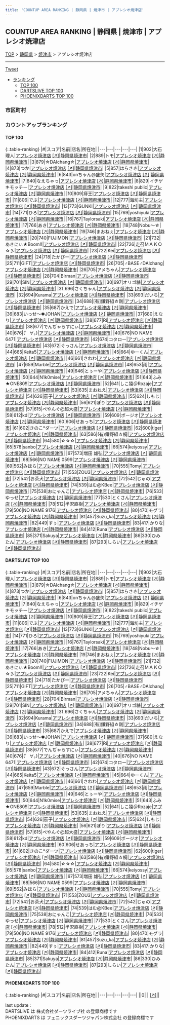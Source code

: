 ```yaml
---
title: 'COUNTUP AREA RANKING | 静岡県 | 焼津市 | アプレシオ焼津店'
---
```

## COUNTUP AREA RANKING | 静岡県 | 焼津市 | アプレシオ焼津店

[TOP](/darts/rank/) > [静岡県](/darts/rank/静岡県/) > [焼津市](/darts/rank/静岡県/焼津市/) > アプレシオ焼津店

___

<a href="https://twitter.com/share?ref_src=twsrc%5Etfw" data-text="COUNTUP AREA RANKING | 静岡県焼津市アプレシオ焼津店" class="twitter-share-button" data-hashtags="DARTSLIVE,PHOENIXDARTS,darts,ダーツ" data-show-count="false">Tweet</a>

* [ランキング](#カウントアップランキング)
    * [TOP 100](#top-100)
    * [DARTSLIVE TOP 100](#dartslive-top-100)
    * [PHOENIXDARTS TOP 100](#phoenixdarts-top-100)

### 市区町村

<ul>

</ul>

### カウントアップランキング

#### TOP 100



{:.table-ranking}
|#|スコア|名前|店名|所在地|
|---|---|---|---|---|
|1|902|<span class="rank-name-dl">大石理人</span>|<a href="/darts/rank/shops/56385fb0abfd86eb774c926eb736cb5a.html">アプレシオ焼津店</a> <a href="https://search.dartslive.com/jp/shop/56385fb0abfd86eb774c926eb736cb5a">[↗]</a>|<a href="/darts/rank/静岡県/焼津市">静岡県焼津市</a>|
|2|889|<span class="rank-name-dl">トモ</span>|<a href="/darts/rank/shops/56385fb0abfd86eb774c926eb736cb5a.html">アプレシオ焼津店</a> <a href="https://search.dartslive.com/jp/shop/56385fb0abfd86eb774c926eb736cb5a">[↗]</a>|<a href="/darts/rank/静岡県/焼津市">静岡県焼津市</a>|
|3|879|<span class="rank-name-dl">☆DAIchang☆</span>|<a href="/darts/rank/shops/56385fb0abfd86eb774c926eb736cb5a.html">アプレシオ焼津店</a> <a href="https://search.dartslive.com/jp/shop/56385fb0abfd86eb774c926eb736cb5a">[↗]</a>|<a href="/darts/rank/静岡県/焼津市">静岡県焼津市</a>|
|4|873|<span class="rank-name-dl">つか</span>|<a href="/darts/rank/shops/56385fb0abfd86eb774c926eb736cb5a.html">アプレシオ焼津店</a> <a href="https://search.dartslive.com/jp/shop/56385fb0abfd86eb774c926eb736cb5a">[↗]</a>|<a href="/darts/rank/静岡県/焼津市">静岡県焼津市</a>|
|5|857|<span class="rank-name-dl">はらさき</span>|<a href="/darts/rank/shops/56385fb0abfd86eb774c926eb736cb5a.html">アプレシオ焼津店</a> <a href="https://search.dartslive.com/jp/shop/56385fb0abfd86eb774c926eb736cb5a">[↗]</a>|<a href="/darts/rank/静岡県/焼津市">静岡県焼津市</a>|
|6|843|<span class="rank-name-dl">onちゃん@盛矢</span>|<a href="/darts/rank/shops/56385fb0abfd86eb774c926eb736cb5a.html">アプレシオ焼津店</a> <a href="https://search.dartslive.com/jp/shop/56385fb0abfd86eb774c926eb736cb5a">[↗]</a>|<a href="/darts/rank/静岡県/焼津市">静岡県焼津市</a>|
|7|840|<span class="rank-name-dl">なえちゃっ</span>|<a href="/darts/rank/shops/56385fb0abfd86eb774c926eb736cb5a.html">アプレシオ焼津店</a> <a href="https://search.dartslive.com/jp/shop/56385fb0abfd86eb774c926eb736cb5a">[↗]</a>|<a href="/darts/rank/静岡県/焼津市">静岡県焼津市</a>|
|8|829|<span class="rank-name-dl">イチゲキモッチー</span>|<a href="/darts/rank/shops/56385fb0abfd86eb774c926eb736cb5a.html">アプレシオ焼津店</a> <a href="https://search.dartslive.com/jp/shop/56385fb0abfd86eb774c926eb736cb5a">[↗]</a>|<a href="/darts/rank/静岡県/焼津市">静岡県焼津市</a>|
|9|822|<span class="rank-name-dl">takeshi public</span>|<a href="/darts/rank/shops/56385fb0abfd86eb774c926eb736cb5a.html">アプレシオ焼津店</a> <a href="https://search.dartslive.com/jp/shop/56385fb0abfd86eb774c926eb736cb5a">[↗]</a>|<a href="/darts/rank/静岡県/焼津市">静岡県焼津市</a>|
|10|809|<span class="rank-name-dl">痔王</span>|<a href="/darts/rank/shops/56385fb0abfd86eb774c926eb736cb5a.html">アプレシオ焼津店</a> <a href="https://search.dartslive.com/jp/shop/56385fb0abfd86eb774c926eb736cb5a">[↗]</a>|<a href="/darts/rank/静岡県/焼津市">静岡県焼津市</a>|
|11|806|<span class="rank-name-dl">でぶ</span>|<a href="/darts/rank/shops/56385fb0abfd86eb774c926eb736cb5a.html">アプレシオ焼津店</a> <a href="https://search.dartslive.com/jp/shop/56385fb0abfd86eb774c926eb736cb5a">[↗]</a>|<a href="/darts/rank/静岡県/焼津市">静岡県焼津市</a>|
|12|777|<span class="rank-name-dl">海坊主</span>|<a href="/darts/rank/shops/56385fb0abfd86eb774c926eb736cb5a.html">アプレシオ焼津店</a> <a href="https://search.dartslive.com/jp/shop/56385fb0abfd86eb774c926eb736cb5a">[↗]</a>|<a href="/darts/rank/静岡県/焼津市">静岡県焼津市</a>|
|13|773|<span class="rank-name-dl">GUNKI</span>|<a href="/darts/rank/shops/56385fb0abfd86eb774c926eb736cb5a.html">アプレシオ焼津店</a> <a href="https://search.dartslive.com/jp/shop/56385fb0abfd86eb774c926eb736cb5a">[↗]</a>|<a href="/darts/rank/静岡県/焼津市">静岡県焼津市</a>|
|14|771|<span class="rank-name-dl">ひろ</span>|<a href="/darts/rank/shops/56385fb0abfd86eb774c926eb736cb5a.html">アプレシオ焼津店</a> <a href="https://search.dartslive.com/jp/shop/56385fb0abfd86eb774c926eb736cb5a">[↗]</a>|<a href="/darts/rank/静岡県/焼津市">静岡県焼津市</a>|
|15|769|<span class="rank-name-dl">yoshiyuki</span>|<a href="/darts/rank/shops/56385fb0abfd86eb774c926eb736cb5a.html">アプレシオ焼津店</a> <a href="https://search.dartslive.com/jp/shop/56385fb0abfd86eb774c926eb736cb5a">[↗]</a>|<a href="/darts/rank/静岡県/焼津市">静岡県焼津市</a>|
|16|767|<span class="rank-name-dl">Taylorsaki</span>|<a href="/darts/rank/shops/56385fb0abfd86eb774c926eb736cb5a.html">アプレシオ焼津店</a> <a href="https://search.dartslive.com/jp/shop/56385fb0abfd86eb774c926eb736cb5a">[↗]</a>|<a href="/darts/rank/静岡県/焼津市">静岡県焼津市</a>|
|17|766|<span class="rank-name-dl">あき</span>|<a href="/darts/rank/shops/56385fb0abfd86eb774c926eb736cb5a.html">アプレシオ焼津店</a> <a href="https://search.dartslive.com/jp/shop/56385fb0abfd86eb774c926eb736cb5a">[↗]</a>|<a href="/darts/rank/静岡県/焼津市">静岡県焼津市</a>|
|18|748|<span class="rank-name-dl">Nobu〜☆</span>|<a href="/darts/rank/shops/56385fb0abfd86eb774c926eb736cb5a.html">アプレシオ焼津店</a> <a href="https://search.dartslive.com/jp/shop/56385fb0abfd86eb774c926eb736cb5a">[↗]</a>|<a href="/darts/rank/静岡県/焼津市">静岡県焼津市</a>|
|19|746|<span class="rank-name-dl">まおねぇ</span>|<a href="/darts/rank/shops/56385fb0abfd86eb774c926eb736cb5a.html">アプレシオ焼津店</a> <a href="https://search.dartslive.com/jp/shop/56385fb0abfd86eb774c926eb736cb5a">[↗]</a>|<a href="/darts/rank/静岡県/焼津市">静岡県焼津市</a>|
|20|740|<span class="rank-name-dl">FUJIMON</span>|<a href="/darts/rank/shops/56385fb0abfd86eb774c926eb736cb5a.html">アプレシオ焼津店</a> <a href="https://search.dartslive.com/jp/shop/56385fb0abfd86eb774c926eb736cb5a">[↗]</a>|<a href="/darts/rank/静岡県/焼津市">静岡県焼津市</a>|
|21|732|<span class="rank-name-dl">あきにぃ★Boom!!</span>|<a href="/darts/rank/shops/56385fb0abfd86eb774c926eb736cb5a.html">アプレシオ焼津店</a> <a href="https://search.dartslive.com/jp/shop/56385fb0abfd86eb774c926eb736cb5a">[↗]</a>|<a href="/darts/rank/静岡県/焼津市">静岡県焼津市</a>|
|22|726|<span class="rank-name-dl">走召ＭＡＫＯ☆彡</span>|<a href="/darts/rank/shops/56385fb0abfd86eb774c926eb736cb5a.html">アプレシオ焼津店</a> <a href="https://search.dartslive.com/jp/shop/56385fb0abfd86eb774c926eb736cb5a">[↗]</a>|<a href="/darts/rank/静岡県/焼津市">静岡県焼津市</a>|
|23|722|<span class="rank-name-dl">Kei</span>|<a href="/darts/rank/shops/56385fb0abfd86eb774c926eb736cb5a.html">アプレシオ焼津店</a> <a href="https://search.dartslive.com/jp/shop/56385fb0abfd86eb774c926eb736cb5a">[↗]</a>|<a href="/darts/rank/静岡県/焼津市">静岡県焼津市</a>|
|24|718|<span class="rank-name-dl">たかぴー</span>|<a href="/darts/rank/shops/56385fb0abfd86eb774c926eb736cb5a.html">アプレシオ焼津店</a> <a href="https://search.dartslive.com/jp/shop/56385fb0abfd86eb774c926eb736cb5a">[↗]</a>|<a href="/darts/rank/静岡県/焼津市">静岡県焼津市</a>|
|25|711|<span class="rank-name-dl">GIFT</span>|<a href="/darts/rank/shops/56385fb0abfd86eb774c926eb736cb5a.html">アプレシオ焼津店</a> <a href="https://search.dartslive.com/jp/shop/56385fb0abfd86eb774c926eb736cb5a">[↗]</a>|<a href="/darts/rank/静岡県/焼津市">静岡県焼津市</a>|
|26|705|<span class="rank-name-dl">♂BASE♂DAIchang</span>|<a href="/darts/rank/shops/56385fb0abfd86eb774c926eb736cb5a.html">アプレシオ焼津店</a> <a href="https://search.dartslive.com/jp/shop/56385fb0abfd86eb774c926eb736cb5a">[↗]</a>|<a href="/darts/rank/静岡県/焼津市">静岡県焼津市</a>|
|26|705|<span class="rank-name-dl">アメちゃん</span>|<a href="/darts/rank/shops/56385fb0abfd86eb774c926eb736cb5a.html">アプレシオ焼津店</a> <a href="https://search.dartslive.com/jp/shop/56385fb0abfd86eb774c926eb736cb5a">[↗]</a>|<a href="/darts/rank/静岡県/焼津市">静岡県焼津市</a>|
|28|704|<span class="rank-name-dl">Birman</span>|<a href="/darts/rank/shops/56385fb0abfd86eb774c926eb736cb5a.html">アプレシオ焼津店</a> <a href="https://search.dartslive.com/jp/shop/56385fb0abfd86eb774c926eb736cb5a">[↗]</a>|<a href="/darts/rank/静岡県/焼津市">静岡県焼津市</a>|
|29|701|<span class="rank-name-dl">SIN</span>|<a href="/darts/rank/shops/56385fb0abfd86eb774c926eb736cb5a.html">アプレシオ焼津店</a> <a href="https://search.dartslive.com/jp/shop/56385fb0abfd86eb774c926eb736cb5a">[↗]</a>|<a href="/darts/rank/静岡県/焼津市">静岡県焼津市</a>|
|30|697|<span class="rank-name-dl">オリゴ糖</span>|<a href="/darts/rank/shops/56385fb0abfd86eb774c926eb736cb5a.html">アプレシオ焼津店</a> <a href="https://search.dartslive.com/jp/shop/56385fb0abfd86eb774c926eb736cb5a">[↗]</a>|<a href="/darts/rank/静岡県/焼津市">静岡県焼津市</a>|
|31|696|<span class="rank-name-dl">さくちゃん</span>|<a href="/darts/rank/shops/56385fb0abfd86eb774c926eb736cb5a.html">アプレシオ焼津店</a> <a href="https://search.dartslive.com/jp/shop/56385fb0abfd86eb774c926eb736cb5a">[↗]</a>|<a href="/darts/rank/静岡県/焼津市">静岡県焼津市</a>|
|32|694|<span class="rank-name-dl">Kurama</span>|<a href="/darts/rank/shops/56385fb0abfd86eb774c926eb736cb5a.html">アプレシオ焼津店</a> <a href="https://search.dartslive.com/jp/shop/56385fb0abfd86eb774c926eb736cb5a">[↗]</a>|<a href="/darts/rank/静岡県/焼津市">静岡県焼津市</a>|
|33|693|<span class="rank-name-dl">だいち</span>|<a href="/darts/rank/shops/56385fb0abfd86eb774c926eb736cb5a.html">アプレシオ焼津店</a> <a href="https://search.dartslive.com/jp/shop/56385fb0abfd86eb774c926eb736cb5a">[↗]</a>|<a href="/darts/rank/静岡県/焼津市">静岡県焼津市</a>|
|34|688|<span class="rank-name-dl">[有]鎌野組☆剛</span>|<a href="/darts/rank/shops/56385fb0abfd86eb774c926eb736cb5a.html">アプレシオ焼津店</a> <a href="https://search.dartslive.com/jp/shop/56385fb0abfd86eb774c926eb736cb5a">[↗]</a>|<a href="/darts/rank/静岡県/焼津市">静岡県焼津市</a>|
|35|687|<span class="rank-name-dl">かえで</span>|<a href="/darts/rank/shops/56385fb0abfd86eb774c926eb736cb5a.html">アプレシオ焼津店</a> <a href="https://search.dartslive.com/jp/shop/56385fb0abfd86eb774c926eb736cb5a">[↗]</a>|<a href="/darts/rank/静岡県/焼津市">静岡県焼津市</a>|
|36|683|<span class="rank-name-dl">いっせ～✱JOHAN</span>|<a href="/darts/rank/shops/56385fb0abfd86eb774c926eb736cb5a.html">アプレシオ焼津店</a> <a href="https://search.dartslive.com/jp/shop/56385fb0abfd86eb774c926eb736cb5a">[↗]</a>|<a href="/darts/rank/静岡県/焼津市">静岡県焼津市</a>|
|37|680|<span class="rank-name-dl">えなり</span>|<a href="/darts/rank/shops/56385fb0abfd86eb774c926eb736cb5a.html">アプレシオ焼津店</a> <a href="https://search.dartslive.com/jp/shop/56385fb0abfd86eb774c926eb736cb5a">[↗]</a>|<a href="/darts/rank/静岡県/焼津市">静岡県焼津市</a>|
|38|677|<span class="rank-name-dl">Ri</span>|<a href="/darts/rank/shops/56385fb0abfd86eb774c926eb736cb5a.html">アプレシオ焼津店</a> <a href="https://search.dartslive.com/jp/shop/56385fb0abfd86eb774c926eb736cb5a">[↗]</a>|<a href="/darts/rank/静岡県/焼津市">静岡県焼津市</a>|
|38|677|<span class="rank-name-dl">でんぢゃらすにぃ</span>|<a href="/darts/rank/shops/56385fb0abfd86eb774c926eb736cb5a.html">アプレシオ焼津店</a> <a href="https://search.dartslive.com/jp/shop/56385fb0abfd86eb774c926eb736cb5a">[↗]</a>|<a href="/darts/rank/静岡県/焼津市">静岡県焼津市</a>|
|40|676|<span class="rank-name-dl">(゜∀。)</span>|<a href="/darts/rank/shops/56385fb0abfd86eb774c926eb736cb5a.html">アプレシオ焼津店</a> <a href="https://search.dartslive.com/jp/shop/56385fb0abfd86eb774c926eb736cb5a">[↗]</a>|<a href="/darts/rank/静岡県/焼津市">静岡県焼津市</a>|
|40|676|<span class="rank-name-dl">NO NAME 6471</span>|<a href="/darts/rank/shops/56385fb0abfd86eb774c926eb736cb5a.html">アプレシオ焼津店</a> <a href="https://search.dartslive.com/jp/shop/56385fb0abfd86eb774c926eb736cb5a">[↗]</a>|<a href="/darts/rank/静岡県/焼津市">静岡県焼津市</a>|
|42|674|<span class="rank-name-dl">コタロー</span>|<a href="/darts/rank/shops/56385fb0abfd86eb774c926eb736cb5a.html">アプレシオ焼津店</a> <a href="https://search.dartslive.com/jp/shop/56385fb0abfd86eb774c926eb736cb5a">[↗]</a>|<a href="/darts/rank/静岡県/焼津市">静岡県焼津市</a>|
|43|672|<span class="rank-name-dl">ぐっさん</span>|<a href="/darts/rank/shops/56385fb0abfd86eb774c926eb736cb5a.html">アプレシオ焼津店</a> <a href="https://search.dartslive.com/jp/shop/56385fb0abfd86eb774c926eb736cb5a">[↗]</a>|<a href="/darts/rank/静岡県/焼津市">静岡県焼津市</a>|
|44|665|<span class="rank-name-dl">Keita5</span>|<a href="/darts/rank/shops/56385fb0abfd86eb774c926eb736cb5a.html">アプレシオ焼津店</a> <a href="https://search.dartslive.com/jp/shop/56385fb0abfd86eb774c926eb736cb5a">[↗]</a>|<a href="/darts/rank/静岡県/焼津市">静岡県焼津市</a>|
|45|664|<span class="rank-name-dl">ゆーくん</span>|<a href="/darts/rank/shops/56385fb0abfd86eb774c926eb736cb5a.html">アプレシオ焼津店</a> <a href="https://search.dartslive.com/jp/shop/56385fb0abfd86eb774c926eb736cb5a">[↗]</a>|<a href="/darts/rank/静岡県/焼津市">静岡県焼津市</a>|
|46|661|<span class="rank-name-dl">さわわ</span>|<a href="/darts/rank/shops/56385fb0abfd86eb774c926eb736cb5a.html">アプレシオ焼津店</a> <a href="https://search.dartslive.com/jp/shop/56385fb0abfd86eb774c926eb736cb5a">[↗]</a>|<a href="/darts/rank/静岡県/焼津市">静岡県焼津市</a>|
|47|659|<span class="rank-name-dl">Marble</span>|<a href="/darts/rank/shops/56385fb0abfd86eb774c926eb736cb5a.html">アプレシオ焼津店</a> <a href="https://search.dartslive.com/jp/shop/56385fb0abfd86eb774c926eb736cb5a">[↗]</a>|<a href="/darts/rank/静岡県/焼津市">静岡県焼津市</a>|
|48|653|<span class="rank-name-dl">雨</span>|<a href="/darts/rank/shops/56385fb0abfd86eb774c926eb736cb5a.html">アプレシオ焼津店</a> <a href="https://search.dartslive.com/jp/shop/56385fb0abfd86eb774c926eb736cb5a">[↗]</a>|<a href="/darts/rank/静岡県/焼津市">静岡県焼津市</a>|
|49|646|<span class="rank-name-dl">とぅーや</span>|<a href="/darts/rank/shops/56385fb0abfd86eb774c926eb736cb5a.html">アプレシオ焼津店</a> <a href="https://search.dartslive.com/jp/shop/56385fb0abfd86eb774c926eb736cb5a">[↗]</a>|<a href="/darts/rank/静岡県/焼津市">静岡県焼津市</a>|
|50|644|<span class="rank-name-dl">N1k0mise</span>|<a href="/darts/rank/shops/56385fb0abfd86eb774c926eb736cb5a.html">アプレシオ焼津店</a> <a href="https://search.dartslive.com/jp/shop/56385fb0abfd86eb774c926eb736cb5a">[↗]</a>|<a href="/darts/rank/静岡県/焼津市">静岡県焼津市</a>|
|51|643|<span class="rank-name-dl">ふみ★ONE80‼</span>|<a href="/darts/rank/shops/56385fb0abfd86eb774c926eb736cb5a.html">アプレシオ焼津店</a> <a href="https://search.dartslive.com/jp/shop/56385fb0abfd86eb774c926eb736cb5a">[↗]</a>|<a href="/darts/rank/静岡県/焼津市">静岡県焼津市</a>|
|52|641|<span class="rank-name-dl">しこ猿＠Rozaje</span>|<a href="/darts/rank/shops/56385fb0abfd86eb774c926eb736cb5a.html">アプレシオ焼津店</a> <a href="https://search.dartslive.com/jp/shop/56385fb0abfd86eb774c926eb736cb5a">[↗]</a>|<a href="/darts/rank/静岡県/焼津市">静岡県焼津市</a>|
|53|635|<span class="rank-name-dl">まおねえ</span>|<a href="/darts/rank/shops/56385fb0abfd86eb774c926eb736cb5a.html">アプレシオ焼津店</a> <a href="https://search.dartslive.com/jp/shop/56385fb0abfd86eb774c926eb736cb5a">[↗]</a>|<a href="/darts/rank/静岡県/焼津市">静岡県焼津市</a>|
|54|626|<span class="rank-name-dl">茄子</span>|<a href="/darts/rank/shops/56385fb0abfd86eb774c926eb736cb5a.html">アプレシオ焼津店</a> <a href="https://search.dartslive.com/jp/shop/56385fb0abfd86eb774c926eb736cb5a">[↗]</a>|<a href="/darts/rank/静岡県/焼津市">静岡県焼津市</a>|
|55|624|<span class="rank-name-dl">しもじ</span>|<a href="/darts/rank/shops/56385fb0abfd86eb774c926eb736cb5a.html">アプレシオ焼津店</a> <a href="https://search.dartslive.com/jp/shop/56385fb0abfd86eb774c926eb736cb5a">[↗]</a>|<a href="/darts/rank/静岡県/焼津市">静岡県焼津市</a>|
|56|621|<span class="rank-name-dl">ぽり</span>|<a href="/darts/rank/shops/56385fb0abfd86eb774c926eb736cb5a.html">アプレシオ焼津店</a> <a href="https://search.dartslive.com/jp/shop/56385fb0abfd86eb774c926eb736cb5a">[↗]</a>|<a href="/darts/rank/静岡県/焼津市">静岡県焼津市</a>|
|57|615|<span class="rank-name-dl">ぺやんぐ@超大盛</span>|<a href="/darts/rank/shops/56385fb0abfd86eb774c926eb736cb5a.html">アプレシオ焼津店</a> <a href="https://search.dartslive.com/jp/shop/56385fb0abfd86eb774c926eb736cb5a">[↗]</a>|<a href="/darts/rank/静岡県/焼津市">静岡県焼津市</a>|
|58|612|<span class="rank-name-dl">kd</span>|<a href="/darts/rank/shops/56385fb0abfd86eb774c926eb736cb5a.html">アプレシオ焼津店</a> <a href="https://search.dartslive.com/jp/shop/56385fb0abfd86eb774c926eb736cb5a">[↗]</a>|<a href="/darts/rank/静岡県/焼津市">静岡県焼津市</a>|
|59|609|<span class="rank-name-dl">ボージオ</span>|<a href="/darts/rank/shops/56385fb0abfd86eb774c926eb736cb5a.html">アプレシオ焼津店</a> <a href="https://search.dartslive.com/jp/shop/56385fb0abfd86eb774c926eb736cb5a">[↗]</a>|<a href="/darts/rank/静岡県/焼津市">静岡県焼津市</a>|
|60|606|<span class="rank-name-dl">せあっち</span>|<a href="/darts/rank/shops/56385fb0abfd86eb774c926eb736cb5a.html">アプレシオ焼津店</a> <a href="https://search.dartslive.com/jp/shop/56385fb0abfd86eb774c926eb736cb5a">[↗]</a>|<a href="/darts/rank/静岡県/焼津市">静岡県焼津市</a>|
|61|602|<span class="rank-name-dl">きのこ*ダーツ</span>|<a href="/darts/rank/shops/56385fb0abfd86eb774c926eb736cb5a.html">アプレシオ焼津店</a> <a href="https://search.dartslive.com/jp/shop/56385fb0abfd86eb774c926eb736cb5a">[↗]</a>|<a href="/darts/rank/静岡県/焼津市">静岡県焼津市</a>|
|62|600|<span class="rank-name-dl">tiger</span>|<a href="/darts/rank/shops/56385fb0abfd86eb774c926eb736cb5a.html">アプレシオ焼津店</a> <a href="https://search.dartslive.com/jp/shop/56385fb0abfd86eb774c926eb736cb5a">[↗]</a>|<a href="/darts/rank/静岡県/焼津市">静岡県焼津市</a>|
|63|586|<span class="rank-name-dl">(有)鎌野組☆桐</span>|<a href="/darts/rank/shops/56385fb0abfd86eb774c926eb736cb5a.html">アプレシオ焼津店</a> <a href="https://search.dartslive.com/jp/shop/56385fb0abfd86eb774c926eb736cb5a">[↗]</a>|<a href="/darts/rank/静岡県/焼津市">静岡県焼津市</a>|
|64|580|<span class="rank-name-dl">☆☆☆</span>|<a href="/darts/rank/shops/56385fb0abfd86eb774c926eb736cb5a.html">アプレシオ焼津店</a> <a href="https://search.dartslive.com/jp/shop/56385fb0abfd86eb774c926eb736cb5a">[↗]</a>|<a href="/darts/rank/静岡県/焼津市">静岡県焼津市</a>|
|65|578|<span class="rank-name-dl">sanbo</span>|<a href="/darts/rank/shops/56385fb0abfd86eb774c926eb736cb5a.html">アプレシオ焼津店</a> <a href="https://search.dartslive.com/jp/shop/56385fb0abfd86eb774c926eb736cb5a">[↗]</a>|<a href="/darts/rank/静岡県/焼津市">静岡県焼津市</a>|
|66|574|<span class="rank-name-dl">keiyossy</span>|<a href="/darts/rank/shops/56385fb0abfd86eb774c926eb736cb5a.html">アプレシオ焼津店</a> <a href="https://search.dartslive.com/jp/shop/56385fb0abfd86eb774c926eb736cb5a">[↗]</a>|<a href="/darts/rank/静岡県/焼津市">静岡県焼津市</a>|
|67|573|<span class="rank-name-dl">増田 雄弘</span>|<a href="/darts/rank/shops/56385fb0abfd86eb774c926eb736cb5a.html">アプレシオ焼津店</a> <a href="https://search.dartslive.com/jp/shop/56385fb0abfd86eb774c926eb736cb5a">[↗]</a>|<a href="/darts/rank/静岡県/焼津市">静岡県焼津市</a>|
|68|566|<span class="rank-name-dl">NO NAME 0599</span>|<a href="/darts/rank/shops/56385fb0abfd86eb774c926eb736cb5a.html">アプレシオ焼津店</a> <a href="https://search.dartslive.com/jp/shop/56385fb0abfd86eb774c926eb736cb5a">[↗]</a>|<a href="/darts/rank/静岡県/焼津市">静岡県焼津市</a>|
|69|562|<span class="rank-name-dl">みほら</span>|<a href="/darts/rank/shops/56385fb0abfd86eb774c926eb736cb5a.html">アプレシオ焼津店</a> <a href="https://search.dartslive.com/jp/shop/56385fb0abfd86eb774c926eb736cb5a">[↗]</a>|<a href="/darts/rank/静岡県/焼津市">静岡県焼津市</a>|
|70|555|<span class="rank-name-dl">Tomy</span>|<a href="/darts/rank/shops/56385fb0abfd86eb774c926eb736cb5a.html">アプレシオ焼津店</a> <a href="https://search.dartslive.com/jp/shop/56385fb0abfd86eb774c926eb736cb5a">[↗]</a>|<a href="/darts/rank/静岡県/焼津市">静岡県焼津市</a>|
|71|553|<span class="rank-name-dl">ZOU3</span>|<a href="/darts/rank/shops/56385fb0abfd86eb774c926eb736cb5a.html">アプレシオ焼津店</a> <a href="https://search.dartslive.com/jp/shop/56385fb0abfd86eb774c926eb736cb5a">[↗]</a>|<a href="/darts/rank/静岡県/焼津市">静岡県焼津市</a>|
|72|542|<span class="rank-name-dl">お茶犬</span>|<a href="/darts/rank/shops/56385fb0abfd86eb774c926eb736cb5a.html">アプレシオ焼津店</a> <a href="https://search.dartslive.com/jp/shop/56385fb0abfd86eb774c926eb736cb5a">[↗]</a>|<a href="/darts/rank/静岡県/焼津市">静岡県焼津市</a>|
|72|542|<span class="rank-name-dl">じゅの</span>|<a href="/darts/rank/shops/56385fb0abfd86eb774c926eb736cb5a.html">アプレシオ焼津店</a> <a href="https://search.dartslive.com/jp/shop/56385fb0abfd86eb774c926eb736cb5a">[↗]</a>|<a href="/darts/rank/静岡県/焼津市">静岡県焼津市</a>|
|74|539|<span class="rank-name-dl">はむ@KBee</span>|<a href="/darts/rank/shops/56385fb0abfd86eb774c926eb736cb5a.html">アプレシオ焼津店</a> <a href="https://search.dartslive.com/jp/shop/56385fb0abfd86eb774c926eb736cb5a">[↗]</a>|<a href="/darts/rank/静岡県/焼津市">静岡県焼津市</a>|
|75|538|<span class="rank-name-dl">おにゃんこ</span>|<a href="/darts/rank/shops/56385fb0abfd86eb774c926eb736cb5a.html">アプレシオ焼津店</a> <a href="https://search.dartslive.com/jp/shop/56385fb0abfd86eb774c926eb736cb5a">[↗]</a>|<a href="/darts/rank/静岡県/焼津市">静岡県焼津市</a>|
|76|533|<span class="rank-name-dl">ゆっせ</span>|<a href="/darts/rank/shops/56385fb0abfd86eb774c926eb736cb5a.html">アプレシオ焼津店</a> <a href="https://search.dartslive.com/jp/shop/56385fb0abfd86eb774c926eb736cb5a">[↗]</a>|<a href="/darts/rank/静岡県/焼津市">静岡県焼津市</a>|
|77|530|<span class="rank-name-dl">とくさん</span>|<a href="/darts/rank/shops/56385fb0abfd86eb774c926eb736cb5a.html">アプレシオ焼津店</a> <a href="https://search.dartslive.com/jp/shop/56385fb0abfd86eb774c926eb736cb5a">[↗]</a>|<a href="/darts/rank/静岡県/焼津市">静岡県焼津市</a>|
|78|512|<span class="rank-name-dl">半沢直樹</span>|<a href="/darts/rank/shops/56385fb0abfd86eb774c926eb736cb5a.html">アプレシオ焼津店</a> <a href="https://search.dartslive.com/jp/shop/56385fb0abfd86eb774c926eb736cb5a">[↗]</a>|<a href="/darts/rank/静岡県/焼津市">静岡県焼津市</a>|
|79|506|<span class="rank-name-dl">NO NAME 9176</span>|<a href="/darts/rank/shops/56385fb0abfd86eb774c926eb736cb5a.html">アプレシオ焼津店</a> <a href="https://search.dartslive.com/jp/shop/56385fb0abfd86eb774c926eb736cb5a">[↗]</a>|<a href="/darts/rank/静岡県/焼津市">静岡県焼津市</a>|
|80|470|<span class="rank-name-dl">モグラ</span>|<a href="/darts/rank/shops/56385fb0abfd86eb774c926eb736cb5a.html">アプレシオ焼津店</a> <a href="https://search.dartslive.com/jp/shop/56385fb0abfd86eb774c926eb736cb5a">[↗]</a>|<a href="/darts/rank/静岡県/焼津市">静岡県焼津市</a>|
|81|457|<span class="rank-name-dl">Suzu_ka</span>|<a href="/darts/rank/shops/56385fb0abfd86eb774c926eb736cb5a.html">アプレシオ焼津店</a> <a href="https://search.dartslive.com/jp/shop/56385fb0abfd86eb774c926eb736cb5a">[↗]</a>|<a href="/darts/rank/静岡県/焼津市">静岡県焼津市</a>|
|82|449|<span class="rank-name-dl">すぅ</span>|<a href="/darts/rank/shops/56385fb0abfd86eb774c926eb736cb5a.html">アプレシオ焼津店</a> <a href="https://search.dartslive.com/jp/shop/56385fb0abfd86eb774c926eb736cb5a">[↗]</a>|<a href="/darts/rank/静岡県/焼津市">静岡県焼津市</a>|
|83|417|<span class="rank-name-dl">かりな</span>|<a href="/darts/rank/shops/56385fb0abfd86eb774c926eb736cb5a.html">アプレシオ焼津店</a> <a href="https://search.dartslive.com/jp/shop/56385fb0abfd86eb774c926eb736cb5a">[↗]</a>|<a href="/darts/rank/静岡県/焼津市">静岡県焼津市</a>|
|84|412|<span class="rank-name-dl">Runa</span>|<a href="/darts/rank/shops/56385fb0abfd86eb774c926eb736cb5a.html">アプレシオ焼津店</a> <a href="https://search.dartslive.com/jp/shop/56385fb0abfd86eb774c926eb736cb5a">[↗]</a>|<a href="/darts/rank/静岡県/焼津市">静岡県焼津市</a>|
|85|371|<span class="rank-name-dl">Sakuya</span>|<a href="/darts/rank/shops/56385fb0abfd86eb774c926eb736cb5a.html">アプレシオ焼津店</a> <a href="https://search.dartslive.com/jp/shop/56385fb0abfd86eb774c926eb736cb5a">[↗]</a>|<a href="/darts/rank/静岡県/焼津市">静岡県焼津市</a>|
|86|330|<span class="rank-name-dl">ひみたん</span>|<a href="/darts/rank/shops/56385fb0abfd86eb774c926eb736cb5a.html">アプレシオ焼津店</a> <a href="https://search.dartslive.com/jp/shop/56385fb0abfd86eb774c926eb736cb5a">[↗]</a>|<a href="/darts/rank/静岡県/焼津市">静岡県焼津市</a>|
|87|293|<span class="rank-name-dl">しらい</span>|<a href="/darts/rank/shops/56385fb0abfd86eb774c926eb736cb5a.html">アプレシオ焼津店</a> <a href="https://search.dartslive.com/jp/shop/56385fb0abfd86eb774c926eb736cb5a">[↗]</a>|<a href="/darts/rank/静岡県/焼津市">静岡県焼津市</a>|


#### DARTSLIVE TOP 100



{:.table-ranking}
|#|スコア|名前|店名|所在地|
|---|---|---|---|---|
|1|902|<span class="rank-name-dl">大石理人</span>|<a href="/darts/rank/shops/56385fb0abfd86eb774c926eb736cb5a.html">アプレシオ焼津店</a> <a href="https://search.dartslive.com/jp/shop/56385fb0abfd86eb774c926eb736cb5a">[↗]</a>|<a href="/darts/rank/静岡県/焼津市">静岡県焼津市</a>|
|2|889|<span class="rank-name-dl">トモ</span>|<a href="/darts/rank/shops/56385fb0abfd86eb774c926eb736cb5a.html">アプレシオ焼津店</a> <a href="https://search.dartslive.com/jp/shop/56385fb0abfd86eb774c926eb736cb5a">[↗]</a>|<a href="/darts/rank/静岡県/焼津市">静岡県焼津市</a>|
|3|879|<span class="rank-name-dl">☆DAIchang☆</span>|<a href="/darts/rank/shops/56385fb0abfd86eb774c926eb736cb5a.html">アプレシオ焼津店</a> <a href="https://search.dartslive.com/jp/shop/56385fb0abfd86eb774c926eb736cb5a">[↗]</a>|<a href="/darts/rank/静岡県/焼津市">静岡県焼津市</a>|
|4|873|<span class="rank-name-dl">つか</span>|<a href="/darts/rank/shops/56385fb0abfd86eb774c926eb736cb5a.html">アプレシオ焼津店</a> <a href="https://search.dartslive.com/jp/shop/56385fb0abfd86eb774c926eb736cb5a">[↗]</a>|<a href="/darts/rank/静岡県/焼津市">静岡県焼津市</a>|
|5|857|<span class="rank-name-dl">はらさき</span>|<a href="/darts/rank/shops/56385fb0abfd86eb774c926eb736cb5a.html">アプレシオ焼津店</a> <a href="https://search.dartslive.com/jp/shop/56385fb0abfd86eb774c926eb736cb5a">[↗]</a>|<a href="/darts/rank/静岡県/焼津市">静岡県焼津市</a>|
|6|843|<span class="rank-name-dl">onちゃん@盛矢</span>|<a href="/darts/rank/shops/56385fb0abfd86eb774c926eb736cb5a.html">アプレシオ焼津店</a> <a href="https://search.dartslive.com/jp/shop/56385fb0abfd86eb774c926eb736cb5a">[↗]</a>|<a href="/darts/rank/静岡県/焼津市">静岡県焼津市</a>|
|7|840|<span class="rank-name-dl">なえちゃっ</span>|<a href="/darts/rank/shops/56385fb0abfd86eb774c926eb736cb5a.html">アプレシオ焼津店</a> <a href="https://search.dartslive.com/jp/shop/56385fb0abfd86eb774c926eb736cb5a">[↗]</a>|<a href="/darts/rank/静岡県/焼津市">静岡県焼津市</a>|
|8|829|<span class="rank-name-dl">イチゲキモッチー</span>|<a href="/darts/rank/shops/56385fb0abfd86eb774c926eb736cb5a.html">アプレシオ焼津店</a> <a href="https://search.dartslive.com/jp/shop/56385fb0abfd86eb774c926eb736cb5a">[↗]</a>|<a href="/darts/rank/静岡県/焼津市">静岡県焼津市</a>|
|9|822|<span class="rank-name-dl">takeshi public</span>|<a href="/darts/rank/shops/56385fb0abfd86eb774c926eb736cb5a.html">アプレシオ焼津店</a> <a href="https://search.dartslive.com/jp/shop/56385fb0abfd86eb774c926eb736cb5a">[↗]</a>|<a href="/darts/rank/静岡県/焼津市">静岡県焼津市</a>|
|10|809|<span class="rank-name-dl">痔王</span>|<a href="/darts/rank/shops/56385fb0abfd86eb774c926eb736cb5a.html">アプレシオ焼津店</a> <a href="https://search.dartslive.com/jp/shop/56385fb0abfd86eb774c926eb736cb5a">[↗]</a>|<a href="/darts/rank/静岡県/焼津市">静岡県焼津市</a>|
|11|806|<span class="rank-name-dl">でぶ</span>|<a href="/darts/rank/shops/56385fb0abfd86eb774c926eb736cb5a.html">アプレシオ焼津店</a> <a href="https://search.dartslive.com/jp/shop/56385fb0abfd86eb774c926eb736cb5a">[↗]</a>|<a href="/darts/rank/静岡県/焼津市">静岡県焼津市</a>|
|12|777|<span class="rank-name-dl">海坊主</span>|<a href="/darts/rank/shops/56385fb0abfd86eb774c926eb736cb5a.html">アプレシオ焼津店</a> <a href="https://search.dartslive.com/jp/shop/56385fb0abfd86eb774c926eb736cb5a">[↗]</a>|<a href="/darts/rank/静岡県/焼津市">静岡県焼津市</a>|
|13|773|<span class="rank-name-dl">GUNKI</span>|<a href="/darts/rank/shops/56385fb0abfd86eb774c926eb736cb5a.html">アプレシオ焼津店</a> <a href="https://search.dartslive.com/jp/shop/56385fb0abfd86eb774c926eb736cb5a">[↗]</a>|<a href="/darts/rank/静岡県/焼津市">静岡県焼津市</a>|
|14|771|<span class="rank-name-dl">ひろ</span>|<a href="/darts/rank/shops/56385fb0abfd86eb774c926eb736cb5a.html">アプレシオ焼津店</a> <a href="https://search.dartslive.com/jp/shop/56385fb0abfd86eb774c926eb736cb5a">[↗]</a>|<a href="/darts/rank/静岡県/焼津市">静岡県焼津市</a>|
|15|769|<span class="rank-name-dl">yoshiyuki</span>|<a href="/darts/rank/shops/56385fb0abfd86eb774c926eb736cb5a.html">アプレシオ焼津店</a> <a href="https://search.dartslive.com/jp/shop/56385fb0abfd86eb774c926eb736cb5a">[↗]</a>|<a href="/darts/rank/静岡県/焼津市">静岡県焼津市</a>|
|16|767|<span class="rank-name-dl">Taylorsaki</span>|<a href="/darts/rank/shops/56385fb0abfd86eb774c926eb736cb5a.html">アプレシオ焼津店</a> <a href="https://search.dartslive.com/jp/shop/56385fb0abfd86eb774c926eb736cb5a">[↗]</a>|<a href="/darts/rank/静岡県/焼津市">静岡県焼津市</a>|
|17|766|<span class="rank-name-dl">あき</span>|<a href="/darts/rank/shops/56385fb0abfd86eb774c926eb736cb5a.html">アプレシオ焼津店</a> <a href="https://search.dartslive.com/jp/shop/56385fb0abfd86eb774c926eb736cb5a">[↗]</a>|<a href="/darts/rank/静岡県/焼津市">静岡県焼津市</a>|
|18|748|<span class="rank-name-dl">Nobu〜☆</span>|<a href="/darts/rank/shops/56385fb0abfd86eb774c926eb736cb5a.html">アプレシオ焼津店</a> <a href="https://search.dartslive.com/jp/shop/56385fb0abfd86eb774c926eb736cb5a">[↗]</a>|<a href="/darts/rank/静岡県/焼津市">静岡県焼津市</a>|
|19|746|<span class="rank-name-dl">まおねぇ</span>|<a href="/darts/rank/shops/56385fb0abfd86eb774c926eb736cb5a.html">アプレシオ焼津店</a> <a href="https://search.dartslive.com/jp/shop/56385fb0abfd86eb774c926eb736cb5a">[↗]</a>|<a href="/darts/rank/静岡県/焼津市">静岡県焼津市</a>|
|20|740|<span class="rank-name-dl">FUJIMON</span>|<a href="/darts/rank/shops/56385fb0abfd86eb774c926eb736cb5a.html">アプレシオ焼津店</a> <a href="https://search.dartslive.com/jp/shop/56385fb0abfd86eb774c926eb736cb5a">[↗]</a>|<a href="/darts/rank/静岡県/焼津市">静岡県焼津市</a>|
|21|732|<span class="rank-name-dl">あきにぃ★Boom!!</span>|<a href="/darts/rank/shops/56385fb0abfd86eb774c926eb736cb5a.html">アプレシオ焼津店</a> <a href="https://search.dartslive.com/jp/shop/56385fb0abfd86eb774c926eb736cb5a">[↗]</a>|<a href="/darts/rank/静岡県/焼津市">静岡県焼津市</a>|
|22|726|<span class="rank-name-dl">走召ＭＡＫＯ☆彡</span>|<a href="/darts/rank/shops/56385fb0abfd86eb774c926eb736cb5a.html">アプレシオ焼津店</a> <a href="https://search.dartslive.com/jp/shop/56385fb0abfd86eb774c926eb736cb5a">[↗]</a>|<a href="/darts/rank/静岡県/焼津市">静岡県焼津市</a>|
|23|722|<span class="rank-name-dl">Kei</span>|<a href="/darts/rank/shops/56385fb0abfd86eb774c926eb736cb5a.html">アプレシオ焼津店</a> <a href="https://search.dartslive.com/jp/shop/56385fb0abfd86eb774c926eb736cb5a">[↗]</a>|<a href="/darts/rank/静岡県/焼津市">静岡県焼津市</a>|
|24|718|<span class="rank-name-dl">たかぴー</span>|<a href="/darts/rank/shops/56385fb0abfd86eb774c926eb736cb5a.html">アプレシオ焼津店</a> <a href="https://search.dartslive.com/jp/shop/56385fb0abfd86eb774c926eb736cb5a">[↗]</a>|<a href="/darts/rank/静岡県/焼津市">静岡県焼津市</a>|
|25|711|<span class="rank-name-dl">GIFT</span>|<a href="/darts/rank/shops/56385fb0abfd86eb774c926eb736cb5a.html">アプレシオ焼津店</a> <a href="https://search.dartslive.com/jp/shop/56385fb0abfd86eb774c926eb736cb5a">[↗]</a>|<a href="/darts/rank/静岡県/焼津市">静岡県焼津市</a>|
|26|705|<span class="rank-name-dl">♂BASE♂DAIchang</span>|<a href="/darts/rank/shops/56385fb0abfd86eb774c926eb736cb5a.html">アプレシオ焼津店</a> <a href="https://search.dartslive.com/jp/shop/56385fb0abfd86eb774c926eb736cb5a">[↗]</a>|<a href="/darts/rank/静岡県/焼津市">静岡県焼津市</a>|
|26|705|<span class="rank-name-dl">アメちゃん</span>|<a href="/darts/rank/shops/56385fb0abfd86eb774c926eb736cb5a.html">アプレシオ焼津店</a> <a href="https://search.dartslive.com/jp/shop/56385fb0abfd86eb774c926eb736cb5a">[↗]</a>|<a href="/darts/rank/静岡県/焼津市">静岡県焼津市</a>|
|28|704|<span class="rank-name-dl">Birman</span>|<a href="/darts/rank/shops/56385fb0abfd86eb774c926eb736cb5a.html">アプレシオ焼津店</a> <a href="https://search.dartslive.com/jp/shop/56385fb0abfd86eb774c926eb736cb5a">[↗]</a>|<a href="/darts/rank/静岡県/焼津市">静岡県焼津市</a>|
|29|701|<span class="rank-name-dl">SIN</span>|<a href="/darts/rank/shops/56385fb0abfd86eb774c926eb736cb5a.html">アプレシオ焼津店</a> <a href="https://search.dartslive.com/jp/shop/56385fb0abfd86eb774c926eb736cb5a">[↗]</a>|<a href="/darts/rank/静岡県/焼津市">静岡県焼津市</a>|
|30|697|<span class="rank-name-dl">オリゴ糖</span>|<a href="/darts/rank/shops/56385fb0abfd86eb774c926eb736cb5a.html">アプレシオ焼津店</a> <a href="https://search.dartslive.com/jp/shop/56385fb0abfd86eb774c926eb736cb5a">[↗]</a>|<a href="/darts/rank/静岡県/焼津市">静岡県焼津市</a>|
|31|696|<span class="rank-name-dl">さくちゃん</span>|<a href="/darts/rank/shops/56385fb0abfd86eb774c926eb736cb5a.html">アプレシオ焼津店</a> <a href="https://search.dartslive.com/jp/shop/56385fb0abfd86eb774c926eb736cb5a">[↗]</a>|<a href="/darts/rank/静岡県/焼津市">静岡県焼津市</a>|
|32|694|<span class="rank-name-dl">Kurama</span>|<a href="/darts/rank/shops/56385fb0abfd86eb774c926eb736cb5a.html">アプレシオ焼津店</a> <a href="https://search.dartslive.com/jp/shop/56385fb0abfd86eb774c926eb736cb5a">[↗]</a>|<a href="/darts/rank/静岡県/焼津市">静岡県焼津市</a>|
|33|693|<span class="rank-name-dl">だいち</span>|<a href="/darts/rank/shops/56385fb0abfd86eb774c926eb736cb5a.html">アプレシオ焼津店</a> <a href="https://search.dartslive.com/jp/shop/56385fb0abfd86eb774c926eb736cb5a">[↗]</a>|<a href="/darts/rank/静岡県/焼津市">静岡県焼津市</a>|
|34|688|<span class="rank-name-dl">[有]鎌野組☆剛</span>|<a href="/darts/rank/shops/56385fb0abfd86eb774c926eb736cb5a.html">アプレシオ焼津店</a> <a href="https://search.dartslive.com/jp/shop/56385fb0abfd86eb774c926eb736cb5a">[↗]</a>|<a href="/darts/rank/静岡県/焼津市">静岡県焼津市</a>|
|35|687|<span class="rank-name-dl">かえで</span>|<a href="/darts/rank/shops/56385fb0abfd86eb774c926eb736cb5a.html">アプレシオ焼津店</a> <a href="https://search.dartslive.com/jp/shop/56385fb0abfd86eb774c926eb736cb5a">[↗]</a>|<a href="/darts/rank/静岡県/焼津市">静岡県焼津市</a>|
|36|683|<span class="rank-name-dl">いっせ～✱JOHAN</span>|<a href="/darts/rank/shops/56385fb0abfd86eb774c926eb736cb5a.html">アプレシオ焼津店</a> <a href="https://search.dartslive.com/jp/shop/56385fb0abfd86eb774c926eb736cb5a">[↗]</a>|<a href="/darts/rank/静岡県/焼津市">静岡県焼津市</a>|
|37|680|<span class="rank-name-dl">えなり</span>|<a href="/darts/rank/shops/56385fb0abfd86eb774c926eb736cb5a.html">アプレシオ焼津店</a> <a href="https://search.dartslive.com/jp/shop/56385fb0abfd86eb774c926eb736cb5a">[↗]</a>|<a href="/darts/rank/静岡県/焼津市">静岡県焼津市</a>|
|38|677|<span class="rank-name-dl">Ri</span>|<a href="/darts/rank/shops/56385fb0abfd86eb774c926eb736cb5a.html">アプレシオ焼津店</a> <a href="https://search.dartslive.com/jp/shop/56385fb0abfd86eb774c926eb736cb5a">[↗]</a>|<a href="/darts/rank/静岡県/焼津市">静岡県焼津市</a>|
|38|677|<span class="rank-name-dl">でんぢゃらすにぃ</span>|<a href="/darts/rank/shops/56385fb0abfd86eb774c926eb736cb5a.html">アプレシオ焼津店</a> <a href="https://search.dartslive.com/jp/shop/56385fb0abfd86eb774c926eb736cb5a">[↗]</a>|<a href="/darts/rank/静岡県/焼津市">静岡県焼津市</a>|
|40|676|<span class="rank-name-dl">(゜∀。)</span>|<a href="/darts/rank/shops/56385fb0abfd86eb774c926eb736cb5a.html">アプレシオ焼津店</a> <a href="https://search.dartslive.com/jp/shop/56385fb0abfd86eb774c926eb736cb5a">[↗]</a>|<a href="/darts/rank/静岡県/焼津市">静岡県焼津市</a>|
|40|676|<span class="rank-name-dl">NO NAME 6471</span>|<a href="/darts/rank/shops/56385fb0abfd86eb774c926eb736cb5a.html">アプレシオ焼津店</a> <a href="https://search.dartslive.com/jp/shop/56385fb0abfd86eb774c926eb736cb5a">[↗]</a>|<a href="/darts/rank/静岡県/焼津市">静岡県焼津市</a>|
|42|674|<span class="rank-name-dl">コタロー</span>|<a href="/darts/rank/shops/56385fb0abfd86eb774c926eb736cb5a.html">アプレシオ焼津店</a> <a href="https://search.dartslive.com/jp/shop/56385fb0abfd86eb774c926eb736cb5a">[↗]</a>|<a href="/darts/rank/静岡県/焼津市">静岡県焼津市</a>|
|43|672|<span class="rank-name-dl">ぐっさん</span>|<a href="/darts/rank/shops/56385fb0abfd86eb774c926eb736cb5a.html">アプレシオ焼津店</a> <a href="https://search.dartslive.com/jp/shop/56385fb0abfd86eb774c926eb736cb5a">[↗]</a>|<a href="/darts/rank/静岡県/焼津市">静岡県焼津市</a>|
|44|665|<span class="rank-name-dl">Keita5</span>|<a href="/darts/rank/shops/56385fb0abfd86eb774c926eb736cb5a.html">アプレシオ焼津店</a> <a href="https://search.dartslive.com/jp/shop/56385fb0abfd86eb774c926eb736cb5a">[↗]</a>|<a href="/darts/rank/静岡県/焼津市">静岡県焼津市</a>|
|45|664|<span class="rank-name-dl">ゆーくん</span>|<a href="/darts/rank/shops/56385fb0abfd86eb774c926eb736cb5a.html">アプレシオ焼津店</a> <a href="https://search.dartslive.com/jp/shop/56385fb0abfd86eb774c926eb736cb5a">[↗]</a>|<a href="/darts/rank/静岡県/焼津市">静岡県焼津市</a>|
|46|661|<span class="rank-name-dl">さわわ</span>|<a href="/darts/rank/shops/56385fb0abfd86eb774c926eb736cb5a.html">アプレシオ焼津店</a> <a href="https://search.dartslive.com/jp/shop/56385fb0abfd86eb774c926eb736cb5a">[↗]</a>|<a href="/darts/rank/静岡県/焼津市">静岡県焼津市</a>|
|47|659|<span class="rank-name-dl">Marble</span>|<a href="/darts/rank/shops/56385fb0abfd86eb774c926eb736cb5a.html">アプレシオ焼津店</a> <a href="https://search.dartslive.com/jp/shop/56385fb0abfd86eb774c926eb736cb5a">[↗]</a>|<a href="/darts/rank/静岡県/焼津市">静岡県焼津市</a>|
|48|653|<span class="rank-name-dl">雨</span>|<a href="/darts/rank/shops/56385fb0abfd86eb774c926eb736cb5a.html">アプレシオ焼津店</a> <a href="https://search.dartslive.com/jp/shop/56385fb0abfd86eb774c926eb736cb5a">[↗]</a>|<a href="/darts/rank/静岡県/焼津市">静岡県焼津市</a>|
|49|646|<span class="rank-name-dl">とぅーや</span>|<a href="/darts/rank/shops/56385fb0abfd86eb774c926eb736cb5a.html">アプレシオ焼津店</a> <a href="https://search.dartslive.com/jp/shop/56385fb0abfd86eb774c926eb736cb5a">[↗]</a>|<a href="/darts/rank/静岡県/焼津市">静岡県焼津市</a>|
|50|644|<span class="rank-name-dl">N1k0mise</span>|<a href="/darts/rank/shops/56385fb0abfd86eb774c926eb736cb5a.html">アプレシオ焼津店</a> <a href="https://search.dartslive.com/jp/shop/56385fb0abfd86eb774c926eb736cb5a">[↗]</a>|<a href="/darts/rank/静岡県/焼津市">静岡県焼津市</a>|
|51|643|<span class="rank-name-dl">ふみ★ONE80‼</span>|<a href="/darts/rank/shops/56385fb0abfd86eb774c926eb736cb5a.html">アプレシオ焼津店</a> <a href="https://search.dartslive.com/jp/shop/56385fb0abfd86eb774c926eb736cb5a">[↗]</a>|<a href="/darts/rank/静岡県/焼津市">静岡県焼津市</a>|
|52|641|<span class="rank-name-dl">しこ猿＠Rozaje</span>|<a href="/darts/rank/shops/56385fb0abfd86eb774c926eb736cb5a.html">アプレシオ焼津店</a> <a href="https://search.dartslive.com/jp/shop/56385fb0abfd86eb774c926eb736cb5a">[↗]</a>|<a href="/darts/rank/静岡県/焼津市">静岡県焼津市</a>|
|53|635|<span class="rank-name-dl">まおねえ</span>|<a href="/darts/rank/shops/56385fb0abfd86eb774c926eb736cb5a.html">アプレシオ焼津店</a> <a href="https://search.dartslive.com/jp/shop/56385fb0abfd86eb774c926eb736cb5a">[↗]</a>|<a href="/darts/rank/静岡県/焼津市">静岡県焼津市</a>|
|54|626|<span class="rank-name-dl">茄子</span>|<a href="/darts/rank/shops/56385fb0abfd86eb774c926eb736cb5a.html">アプレシオ焼津店</a> <a href="https://search.dartslive.com/jp/shop/56385fb0abfd86eb774c926eb736cb5a">[↗]</a>|<a href="/darts/rank/静岡県/焼津市">静岡県焼津市</a>|
|55|624|<span class="rank-name-dl">しもじ</span>|<a href="/darts/rank/shops/56385fb0abfd86eb774c926eb736cb5a.html">アプレシオ焼津店</a> <a href="https://search.dartslive.com/jp/shop/56385fb0abfd86eb774c926eb736cb5a">[↗]</a>|<a href="/darts/rank/静岡県/焼津市">静岡県焼津市</a>|
|56|621|<span class="rank-name-dl">ぽり</span>|<a href="/darts/rank/shops/56385fb0abfd86eb774c926eb736cb5a.html">アプレシオ焼津店</a> <a href="https://search.dartslive.com/jp/shop/56385fb0abfd86eb774c926eb736cb5a">[↗]</a>|<a href="/darts/rank/静岡県/焼津市">静岡県焼津市</a>|
|57|615|<span class="rank-name-dl">ぺやんぐ@超大盛</span>|<a href="/darts/rank/shops/56385fb0abfd86eb774c926eb736cb5a.html">アプレシオ焼津店</a> <a href="https://search.dartslive.com/jp/shop/56385fb0abfd86eb774c926eb736cb5a">[↗]</a>|<a href="/darts/rank/静岡県/焼津市">静岡県焼津市</a>|
|58|612|<span class="rank-name-dl">kd</span>|<a href="/darts/rank/shops/56385fb0abfd86eb774c926eb736cb5a.html">アプレシオ焼津店</a> <a href="https://search.dartslive.com/jp/shop/56385fb0abfd86eb774c926eb736cb5a">[↗]</a>|<a href="/darts/rank/静岡県/焼津市">静岡県焼津市</a>|
|59|609|<span class="rank-name-dl">ボージオ</span>|<a href="/darts/rank/shops/56385fb0abfd86eb774c926eb736cb5a.html">アプレシオ焼津店</a> <a href="https://search.dartslive.com/jp/shop/56385fb0abfd86eb774c926eb736cb5a">[↗]</a>|<a href="/darts/rank/静岡県/焼津市">静岡県焼津市</a>|
|60|606|<span class="rank-name-dl">せあっち</span>|<a href="/darts/rank/shops/56385fb0abfd86eb774c926eb736cb5a.html">アプレシオ焼津店</a> <a href="https://search.dartslive.com/jp/shop/56385fb0abfd86eb774c926eb736cb5a">[↗]</a>|<a href="/darts/rank/静岡県/焼津市">静岡県焼津市</a>|
|61|602|<span class="rank-name-dl">きのこ*ダーツ</span>|<a href="/darts/rank/shops/56385fb0abfd86eb774c926eb736cb5a.html">アプレシオ焼津店</a> <a href="https://search.dartslive.com/jp/shop/56385fb0abfd86eb774c926eb736cb5a">[↗]</a>|<a href="/darts/rank/静岡県/焼津市">静岡県焼津市</a>|
|62|600|<span class="rank-name-dl">tiger</span>|<a href="/darts/rank/shops/56385fb0abfd86eb774c926eb736cb5a.html">アプレシオ焼津店</a> <a href="https://search.dartslive.com/jp/shop/56385fb0abfd86eb774c926eb736cb5a">[↗]</a>|<a href="/darts/rank/静岡県/焼津市">静岡県焼津市</a>|
|63|586|<span class="rank-name-dl">(有)鎌野組☆桐</span>|<a href="/darts/rank/shops/56385fb0abfd86eb774c926eb736cb5a.html">アプレシオ焼津店</a> <a href="https://search.dartslive.com/jp/shop/56385fb0abfd86eb774c926eb736cb5a">[↗]</a>|<a href="/darts/rank/静岡県/焼津市">静岡県焼津市</a>|
|64|580|<span class="rank-name-dl">☆☆☆</span>|<a href="/darts/rank/shops/56385fb0abfd86eb774c926eb736cb5a.html">アプレシオ焼津店</a> <a href="https://search.dartslive.com/jp/shop/56385fb0abfd86eb774c926eb736cb5a">[↗]</a>|<a href="/darts/rank/静岡県/焼津市">静岡県焼津市</a>|
|65|578|<span class="rank-name-dl">sanbo</span>|<a href="/darts/rank/shops/56385fb0abfd86eb774c926eb736cb5a.html">アプレシオ焼津店</a> <a href="https://search.dartslive.com/jp/shop/56385fb0abfd86eb774c926eb736cb5a">[↗]</a>|<a href="/darts/rank/静岡県/焼津市">静岡県焼津市</a>|
|66|574|<span class="rank-name-dl">keiyossy</span>|<a href="/darts/rank/shops/56385fb0abfd86eb774c926eb736cb5a.html">アプレシオ焼津店</a> <a href="https://search.dartslive.com/jp/shop/56385fb0abfd86eb774c926eb736cb5a">[↗]</a>|<a href="/darts/rank/静岡県/焼津市">静岡県焼津市</a>|
|67|573|<span class="rank-name-dl">増田 雄弘</span>|<a href="/darts/rank/shops/56385fb0abfd86eb774c926eb736cb5a.html">アプレシオ焼津店</a> <a href="https://search.dartslive.com/jp/shop/56385fb0abfd86eb774c926eb736cb5a">[↗]</a>|<a href="/darts/rank/静岡県/焼津市">静岡県焼津市</a>|
|68|566|<span class="rank-name-dl">NO NAME 0599</span>|<a href="/darts/rank/shops/56385fb0abfd86eb774c926eb736cb5a.html">アプレシオ焼津店</a> <a href="https://search.dartslive.com/jp/shop/56385fb0abfd86eb774c926eb736cb5a">[↗]</a>|<a href="/darts/rank/静岡県/焼津市">静岡県焼津市</a>|
|69|562|<span class="rank-name-dl">みほら</span>|<a href="/darts/rank/shops/56385fb0abfd86eb774c926eb736cb5a.html">アプレシオ焼津店</a> <a href="https://search.dartslive.com/jp/shop/56385fb0abfd86eb774c926eb736cb5a">[↗]</a>|<a href="/darts/rank/静岡県/焼津市">静岡県焼津市</a>|
|70|555|<span class="rank-name-dl">Tomy</span>|<a href="/darts/rank/shops/56385fb0abfd86eb774c926eb736cb5a.html">アプレシオ焼津店</a> <a href="https://search.dartslive.com/jp/shop/56385fb0abfd86eb774c926eb736cb5a">[↗]</a>|<a href="/darts/rank/静岡県/焼津市">静岡県焼津市</a>|
|71|553|<span class="rank-name-dl">ZOU3</span>|<a href="/darts/rank/shops/56385fb0abfd86eb774c926eb736cb5a.html">アプレシオ焼津店</a> <a href="https://search.dartslive.com/jp/shop/56385fb0abfd86eb774c926eb736cb5a">[↗]</a>|<a href="/darts/rank/静岡県/焼津市">静岡県焼津市</a>|
|72|542|<span class="rank-name-dl">お茶犬</span>|<a href="/darts/rank/shops/56385fb0abfd86eb774c926eb736cb5a.html">アプレシオ焼津店</a> <a href="https://search.dartslive.com/jp/shop/56385fb0abfd86eb774c926eb736cb5a">[↗]</a>|<a href="/darts/rank/静岡県/焼津市">静岡県焼津市</a>|
|72|542|<span class="rank-name-dl">じゅの</span>|<a href="/darts/rank/shops/56385fb0abfd86eb774c926eb736cb5a.html">アプレシオ焼津店</a> <a href="https://search.dartslive.com/jp/shop/56385fb0abfd86eb774c926eb736cb5a">[↗]</a>|<a href="/darts/rank/静岡県/焼津市">静岡県焼津市</a>|
|74|539|<span class="rank-name-dl">はむ@KBee</span>|<a href="/darts/rank/shops/56385fb0abfd86eb774c926eb736cb5a.html">アプレシオ焼津店</a> <a href="https://search.dartslive.com/jp/shop/56385fb0abfd86eb774c926eb736cb5a">[↗]</a>|<a href="/darts/rank/静岡県/焼津市">静岡県焼津市</a>|
|75|538|<span class="rank-name-dl">おにゃんこ</span>|<a href="/darts/rank/shops/56385fb0abfd86eb774c926eb736cb5a.html">アプレシオ焼津店</a> <a href="https://search.dartslive.com/jp/shop/56385fb0abfd86eb774c926eb736cb5a">[↗]</a>|<a href="/darts/rank/静岡県/焼津市">静岡県焼津市</a>|
|76|533|<span class="rank-name-dl">ゆっせ</span>|<a href="/darts/rank/shops/56385fb0abfd86eb774c926eb736cb5a.html">アプレシオ焼津店</a> <a href="https://search.dartslive.com/jp/shop/56385fb0abfd86eb774c926eb736cb5a">[↗]</a>|<a href="/darts/rank/静岡県/焼津市">静岡県焼津市</a>|
|77|530|<span class="rank-name-dl">とくさん</span>|<a href="/darts/rank/shops/56385fb0abfd86eb774c926eb736cb5a.html">アプレシオ焼津店</a> <a href="https://search.dartslive.com/jp/shop/56385fb0abfd86eb774c926eb736cb5a">[↗]</a>|<a href="/darts/rank/静岡県/焼津市">静岡県焼津市</a>|
|78|512|<span class="rank-name-dl">半沢直樹</span>|<a href="/darts/rank/shops/56385fb0abfd86eb774c926eb736cb5a.html">アプレシオ焼津店</a> <a href="https://search.dartslive.com/jp/shop/56385fb0abfd86eb774c926eb736cb5a">[↗]</a>|<a href="/darts/rank/静岡県/焼津市">静岡県焼津市</a>|
|79|506|<span class="rank-name-dl">NO NAME 9176</span>|<a href="/darts/rank/shops/56385fb0abfd86eb774c926eb736cb5a.html">アプレシオ焼津店</a> <a href="https://search.dartslive.com/jp/shop/56385fb0abfd86eb774c926eb736cb5a">[↗]</a>|<a href="/darts/rank/静岡県/焼津市">静岡県焼津市</a>|
|80|470|<span class="rank-name-dl">モグラ</span>|<a href="/darts/rank/shops/56385fb0abfd86eb774c926eb736cb5a.html">アプレシオ焼津店</a> <a href="https://search.dartslive.com/jp/shop/56385fb0abfd86eb774c926eb736cb5a">[↗]</a>|<a href="/darts/rank/静岡県/焼津市">静岡県焼津市</a>|
|81|457|<span class="rank-name-dl">Suzu_ka</span>|<a href="/darts/rank/shops/56385fb0abfd86eb774c926eb736cb5a.html">アプレシオ焼津店</a> <a href="https://search.dartslive.com/jp/shop/56385fb0abfd86eb774c926eb736cb5a">[↗]</a>|<a href="/darts/rank/静岡県/焼津市">静岡県焼津市</a>|
|82|449|<span class="rank-name-dl">すぅ</span>|<a href="/darts/rank/shops/56385fb0abfd86eb774c926eb736cb5a.html">アプレシオ焼津店</a> <a href="https://search.dartslive.com/jp/shop/56385fb0abfd86eb774c926eb736cb5a">[↗]</a>|<a href="/darts/rank/静岡県/焼津市">静岡県焼津市</a>|
|83|417|<span class="rank-name-dl">かりな</span>|<a href="/darts/rank/shops/56385fb0abfd86eb774c926eb736cb5a.html">アプレシオ焼津店</a> <a href="https://search.dartslive.com/jp/shop/56385fb0abfd86eb774c926eb736cb5a">[↗]</a>|<a href="/darts/rank/静岡県/焼津市">静岡県焼津市</a>|
|84|412|<span class="rank-name-dl">Runa</span>|<a href="/darts/rank/shops/56385fb0abfd86eb774c926eb736cb5a.html">アプレシオ焼津店</a> <a href="https://search.dartslive.com/jp/shop/56385fb0abfd86eb774c926eb736cb5a">[↗]</a>|<a href="/darts/rank/静岡県/焼津市">静岡県焼津市</a>|
|85|371|<span class="rank-name-dl">Sakuya</span>|<a href="/darts/rank/shops/56385fb0abfd86eb774c926eb736cb5a.html">アプレシオ焼津店</a> <a href="https://search.dartslive.com/jp/shop/56385fb0abfd86eb774c926eb736cb5a">[↗]</a>|<a href="/darts/rank/静岡県/焼津市">静岡県焼津市</a>|
|86|330|<span class="rank-name-dl">ひみたん</span>|<a href="/darts/rank/shops/56385fb0abfd86eb774c926eb736cb5a.html">アプレシオ焼津店</a> <a href="https://search.dartslive.com/jp/shop/56385fb0abfd86eb774c926eb736cb5a">[↗]</a>|<a href="/darts/rank/静岡県/焼津市">静岡県焼津市</a>|
|87|293|<span class="rank-name-dl">しらい</span>|<a href="/darts/rank/shops/56385fb0abfd86eb774c926eb736cb5a.html">アプレシオ焼津店</a> <a href="https://search.dartslive.com/jp/shop/56385fb0abfd86eb774c926eb736cb5a">[↗]</a>|<a href="/darts/rank/静岡県/焼津市">静岡県焼津市</a>|


#### PHOENIXDARTS TOP 100



{:.table-ranking}
|#|スコア|名前|店名|所在地|
|---|---|---|---|---|
||0|<span class="rank-name-dl"> </span>|<a href="/darts/rank/shops/.html"></a> <a href="">[↗]</a>|<a href="/darts/rank//"></a>|


<div class="footer border-top border-gray-light mt-5 pt-3 text-right text-gray">
    last update : <span style="font-weight: italic" id="foot_last_modified"></span><br />
    DARTSLIVE は 株式会社ダーツライブ社 の登録商標です<br />
    PHOENIXDARTS は フェニックスダーツジャパン株式会社 の登録商標です<br />
</div>

<script src="https://cdnjs.cloudflare.com/ajax/libs/jquery.tablesorter/2.31.3/js/jquery.tablesorter.min.js" integrity="sha512-qzgd5cYSZcosqpzpn7zF2ZId8f/8CHmFKZ8j7mU4OUXTNRd5g+ZHBPsgKEwoqxCtdQvExE5LprwwPAgoicguNg==" crossorigin="anonymous" referrerpolicy="no-referrer"></script>
<link rel="stylesheet" href="https://cdnjs.cloudflare.com/ajax/libs/jquery.tablesorter/2.31.3/css/theme.default.min.css" integrity="sha512-wghhOJkjQX0Lh3NSWvNKeZ0ZpNn+SPVXX1Qyc9OCaogADktxrBiBdKGDoqVUOyhStvMBmJQ8ZdMHiR3wuEq8+w==" crossorigin="anonymous" referrerpolicy="no-referrer" />
<script>
$(function() {
    $(".table-ranking").tablesorter({sortList:[[0, 0]]});
    $("#foot_last_modified").text(formatDate(new Date(document.lastModified), 'yyyy-MM-dd HH:mm:ss'));
});
</script>

<script async src="https://platform.twitter.com/widgets.js" charset="utf-8"></script>